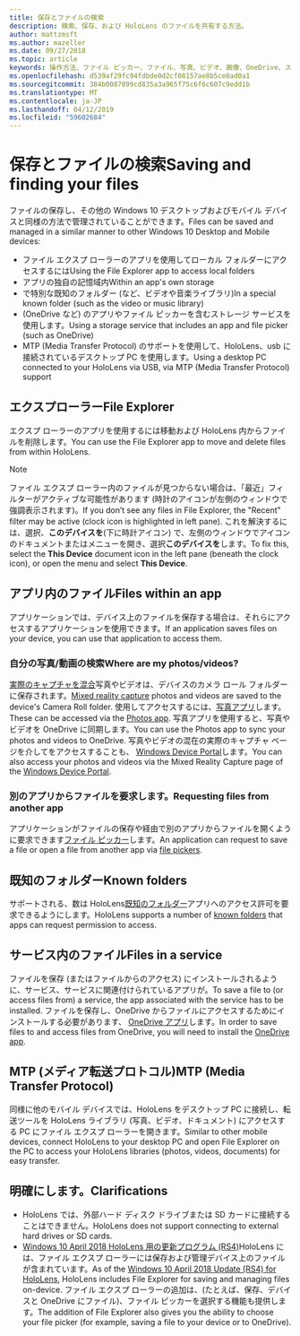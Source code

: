 ```yaml
---
title: 保存とファイルの検索
description: 検索、保存、および HoloLens のファイルを共有する方法。
author: mattzmsft
ms.author: mazeller
ms.date: 09/27/2018
ms.topic: article
keywords: 操作方法、ファイル ピッカー、ファイル、写真、ビデオ、画像、OneDrive、ストレージ、ファイル エクスプ ローラー
ms.openlocfilehash: d539af29fc94fdbde0d2cf08157ae8b5ce8ad0a1
ms.sourcegitcommit: 384b0087899cd835a3a965f75c6f6c607c9edd1b
ms.translationtype: MT
ms.contentlocale: ja-JP
ms.lasthandoff: 04/12/2019
ms.locfileid: "59602684"
---
```

# <a name="saving-and-finding-your-files"></a><span data-ttu-id="b79d5-104">保存とファイルの検索</span><span class="sxs-lookup"><span data-stu-id="b79d5-104">Saving and finding your files</span></span>

<span data-ttu-id="b79d5-105">ファイルの保存し、その他の Windows 10 デスクトップおよびモバイル デバイスと同様の方法で管理されていることができます。</span><span class="sxs-lookup"><span data-stu-id="b79d5-105">Files can be saved and managed in a similar manner to other Windows 10 Desktop and Mobile devices:</span></span>
* <span data-ttu-id="b79d5-106">ファイル エクスプ ローラーのアプリを使用してローカル フォルダーにアクセスするには</span><span class="sxs-lookup"><span data-stu-id="b79d5-106">Using the File Explorer app to access local folders</span></span>
* <span data-ttu-id="b79d5-107">アプリの独自の記憶域内</span><span class="sxs-lookup"><span data-stu-id="b79d5-107">Within an app's own storage</span></span>
* <span data-ttu-id="b79d5-108">で特別な既知のフォルダー (など、ビデオや音楽ライブラリ)</span><span class="sxs-lookup"><span data-stu-id="b79d5-108">In a special known folder (such as the video or music library)</span></span>
* <span data-ttu-id="b79d5-109">(OneDrive など) のアプリやファイル ピッカーを含むストレージ サービスを使用します。</span><span class="sxs-lookup"><span data-stu-id="b79d5-109">Using a storage service that includes an app and file picker (such as OneDrive)</span></span>
* <span data-ttu-id="b79d5-110">MTP (Media Transfer Protocol) のサポートを使用して、HoloLens、usb に接続されているデスクトップ PC を使用します。</span><span class="sxs-lookup"><span data-stu-id="b79d5-110">Using a desktop PC connected to your HoloLens via USB, via MTP (Media Transfer Protocol) support</span></span>

## <a name="file-explorer"></a><span data-ttu-id="b79d5-111">エクスプローラー</span><span class="sxs-lookup"><span data-stu-id="b79d5-111">File Explorer</span></span>

<span data-ttu-id="b79d5-112">エクスプ ローラーのアプリを使用するには移動および HoloLens 内からファイルを削除します。</span><span class="sxs-lookup"><span data-stu-id="b79d5-112">You can use the File Explorer app to move and delete files from within HoloLens.</span></span>

>[!NOTE]
><span data-ttu-id="b79d5-113">ファイル エクスプ ローラー内のファイルが見つからない場合は、「最近」フィルターがアクティブな可能性があります (時計のアイコンが左側のウィンドウで強調表示されます)。</span><span class="sxs-lookup"><span data-stu-id="b79d5-113">If you don’t see any files in File Explorer, the "Recent" filter may be active (clock icon is highlighted in left pane).</span></span> <span data-ttu-id="b79d5-114">これを解決するには、選択、**このデバイスを**(下に時計アイコン) で、左側のウィンドウでアイコンのドキュメントまたはメニューを開き、選択**このデバイスを**します。</span><span class="sxs-lookup"><span data-stu-id="b79d5-114">To fix this, select the **This Device** document icon in the left pane (beneath the clock icon), or open the menu and select **This Device**.</span></span>

## <a name="files-within-an-app"></a><span data-ttu-id="b79d5-115">アプリ内のファイル</span><span class="sxs-lookup"><span data-stu-id="b79d5-115">Files within an app</span></span>

<span data-ttu-id="b79d5-116">アプリケーションでは、デバイス上のファイルを保存する場合は、それらにアクセスするアプリケーションを使用できます。</span><span class="sxs-lookup"><span data-stu-id="b79d5-116">If an application saves files on your device, you can use that application to access them.</span></span>

### <a name="where-are-my-photosvideos"></a><span data-ttu-id="b79d5-117">自分の写真/動画の検索</span><span class="sxs-lookup"><span data-stu-id="b79d5-117">Where are my photos/videos?</span></span>

<span data-ttu-id="b79d5-118">[実際のキャプチャを混合](mixed-reality-capture.md)写真やビデオは、デバイスのカメラ ロール フォルダーに保存されます。</span><span class="sxs-lookup"><span data-stu-id="b79d5-118">[Mixed reality capture](mixed-reality-capture.md) photos and videos are saved to the device's Camera Roll folder.</span></span> <span data-ttu-id="b79d5-119">使用してアクセスするには、[写真アプリ](see-your-photos.md#photos-app)します。</span><span class="sxs-lookup"><span data-stu-id="b79d5-119">These can be accessed via the [Photos app](see-your-photos.md#photos-app).</span></span> <span data-ttu-id="b79d5-120">写真アプリを使用すると、写真やビデオを OneDrive に同期します。</span><span class="sxs-lookup"><span data-stu-id="b79d5-120">You can use the Photos app to sync your photos and videos to OneDrive.</span></span> <span data-ttu-id="b79d5-121">写真やビデオの混在の実際のキャプチャ ページを介してをアクセスすることも、 [Windows Device Portal](using-the-windows-device-portal.md#mixed-reality-capture)します。</span><span class="sxs-lookup"><span data-stu-id="b79d5-121">You can also access your photos and videos via the Mixed Reality Capture page of the [Windows Device Portal](using-the-windows-device-portal.md#mixed-reality-capture).</span></span>

### <a name="requesting-files-from-another-app"></a><span data-ttu-id="b79d5-122">別のアプリからファイルを要求します。</span><span class="sxs-lookup"><span data-stu-id="b79d5-122">Requesting files from another app</span></span>

<span data-ttu-id="b79d5-123">アプリケーションがファイルの保存や経由で別のアプリからファイルを開くように要求できます[ファイル ピッカー](app-model.md#file-pickers)します。</span><span class="sxs-lookup"><span data-stu-id="b79d5-123">An application can request to save a file or open a file from another app via [file pickers](app-model.md#file-pickers).</span></span>

## <a name="known-folders"></a><span data-ttu-id="b79d5-124">既知のフォルダー</span><span class="sxs-lookup"><span data-stu-id="b79d5-124">Known folders</span></span>

<span data-ttu-id="b79d5-125">サポートされる、数は HoloLens[既知のフォルダー](app-model.md#known-folders)アプリへのアクセス許可を要求できるようにします。</span><span class="sxs-lookup"><span data-stu-id="b79d5-125">HoloLens supports a number of [known folders](app-model.md#known-folders) that apps can request permission to access.</span></span>

## <a name="files-in-a-service"></a><span data-ttu-id="b79d5-126">サービス内のファイル</span><span class="sxs-lookup"><span data-stu-id="b79d5-126">Files in a service</span></span>

<span data-ttu-id="b79d5-127">ファイルを保存 (またはファイルからのアクセス) にインストールされるように、サービス、サービスに関連付けられているアプリが。</span><span class="sxs-lookup"><span data-stu-id="b79d5-127">To save a file to (or access files from) a service, the app associated with the service has to be installed.</span></span> <span data-ttu-id="b79d5-128">ファイルを保存し、OneDrive からファイルにアクセスするためにインストールする必要があります、 [OneDrive アプリ](https://www.microsoft.com/store/apps/onedrive/9wzdncrfj1p3)します。</span><span class="sxs-lookup"><span data-stu-id="b79d5-128">In order to save files to and access files from OneDrive, you will need to install the [OneDrive app](https://www.microsoft.com/store/apps/onedrive/9wzdncrfj1p3).</span></span>

## <a name="mtp-media-transfer-protocol"></a><span data-ttu-id="b79d5-129">MTP (メディア転送プロトコル)</span><span class="sxs-lookup"><span data-stu-id="b79d5-129">MTP (Media Transfer Protocol)</span></span>

<span data-ttu-id="b79d5-130">同様に他のモバイル デバイスでは、HoloLens をデスクトップ PC に接続し、転送ツールを HoloLens ライブラリ (写真、ビデオ、ドキュメント) にアクセスする PC にファイル エクスプ ローラーを開きます。</span><span class="sxs-lookup"><span data-stu-id="b79d5-130">Similar to other mobile devices, connect HoloLens to your desktop PC and open File Explorer on the PC to access your HoloLens libraries (photos, videos, documents) for easy transfer.</span></span>

## <a name="clarifications"></a><span data-ttu-id="b79d5-131">明確にします。</span><span class="sxs-lookup"><span data-stu-id="b79d5-131">Clarifications</span></span>

* <span data-ttu-id="b79d5-132">HoloLens では、外部ハード ディスク ドライブまたは SD カードに接続することはできません。</span><span class="sxs-lookup"><span data-stu-id="b79d5-132">HoloLens does not support connecting to external hard drives or SD cards.</span></span>
* <span data-ttu-id="b79d5-133">[Windows 10 April 2018 HoloLens 用の更新プログラム (RS4)](release-notes-april-2018.md)HoloLens には、ファイル エクスプ ローラーには保存および管理デバイス上のファイルが含まれています。</span><span class="sxs-lookup"><span data-stu-id="b79d5-133">As of the [Windows 10 April 2018 Update (RS4) for HoloLens](release-notes-april-2018.md), HoloLens includes File Explorer for saving and managing files on-device.</span></span> <span data-ttu-id="b79d5-134">ファイル エクスプ ローラーの追加は、(たとえば、保存、デバイスと OneDrive にファイル)、ファイル ピッカーを選択する機能も提供します。</span><span class="sxs-lookup"><span data-stu-id="b79d5-134">The addition of File Explorer also gives you the ability to choose your file picker (for example, saving a file to your device or to OneDrive).</span></span>

